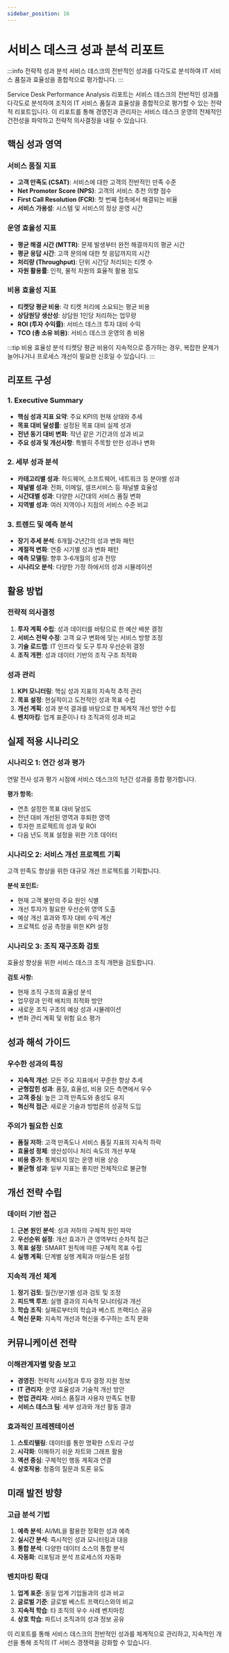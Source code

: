 ```yaml
---
sidebar_position: 16
---
```


# 서비스 데스크 성과 분석 리포트

:::info 전략적 성과 분석
서비스 데스크의 전반적인 성과를 다각도로 분석하여 IT 서비스 품질과 효율성을 종합적으로 평가합니다.
:::

Service Desk Performance Analysis 리포트는 서비스 데스크의 전반적인 성과를 다각도로 분석하여 조직의 IT 서비스 품질과 효율성을 종합적으로 평가할 수 있는 전략적 리포트입니다. 이 리포트를 통해 경영진과 관리자는 서비스 데스크 운영의 전체적인 건전성을 파악하고 전략적 의사결정을 내릴 수 있습니다.

## 핵심 성과 영역

### 서비스 품질 지표
- **고객 만족도 (CSAT)**: 서비스에 대한 고객의 전반적인 만족 수준
- **Net Promoter Score (NPS)**: 고객의 서비스 추천 의향 점수
- **First Call Resolution (FCR)**: 첫 번째 접촉에서 해결되는 비율
- **서비스 가용성**: 시스템 및 서비스의 정상 운영 시간

### 운영 효율성 지표
- **평균 해결 시간 (MTTR)**: 문제 발생부터 완전 해결까지의 평균 시간
- **평균 응답 시간**: 고객 문의에 대한 첫 응답까지의 시간
- **처리량 (Throughput)**: 단위 시간당 처리되는 티켓 수
- **자원 활용률**: 인적, 물적 자원의 효율적 활용 정도

### 비용 효율성 지표
- **티켓당 평균 비용**: 각 티켓 처리에 소요되는 평균 비용
- **상담원당 생산성**: 상담원 1인당 처리하는 업무량
- **ROI (투자 수익률)**: 서비스 데스크 투자 대비 수익
- **TCO (총 소유 비용)**: 서비스 데스크 운영의 총 비용

:::tip 비용 효율성 분석
티켓당 평균 비용이 지속적으로 증가하는 경우, 복잡한 문제가 늘어나거나 프로세스 개선이 필요한 신호일 수 있습니다.
:::

## 리포트 구성

### 1. Executive Summary
- **핵심 성과 지표 요약**: 주요 KPI의 현재 상태와 추세
- **목표 대비 달성률**: 설정된 목표 대비 실제 성과
- **전년 동기 대비 변화**: 작년 같은 기간과의 성과 비교
- **주요 성과 및 개선사항**: 특별히 주목할 만한 성과나 변화

### 2. 세부 성과 분석
- **카테고리별 성과**: 하드웨어, 소프트웨어, 네트워크 등 분야별 성과
- **채널별 성과**: 전화, 이메일, 셀프서비스 등 채널별 효율성
- **시간대별 성과**: 다양한 시간대의 서비스 품질 변화
- **지역별 성과**: 여러 지역이나 지점의 서비스 수준 비교

### 3. 트렌드 및 예측 분석
- **장기 추세 분석**: 6개월-2년간의 성과 변화 패턴
- **계절적 변화**: 연중 시기별 성과 변화 패턴
- **예측 모델링**: 향후 3-6개월의 성과 전망
- **시나리오 분석**: 다양한 가정 하에서의 성과 시뮬레이션

## 활용 방법

### 전략적 의사결정
1. **투자 계획 수립**: 성과 데이터를 바탕으로 한 예산 배분 결정
2. **서비스 전략 수정**: 고객 요구 변화에 맞는 서비스 방향 조정
3. **기술 로드맵**: IT 인프라 및 도구 투자 우선순위 결정
4. **조직 개편**: 성과 데이터 기반의 조직 구조 최적화

### 성과 관리
1. **KPI 모니터링**: 핵심 성과 지표의 지속적 추적 관리
2. **목표 설정**: 현실적이고 도전적인 성과 목표 수립
3. **개선 계획**: 성과 분석 결과를 바탕으로 한 체계적 개선 방안 수립
4. **벤치마킹**: 업계 표준이나 타 조직과의 성과 비교

## 실제 적용 시나리오

### 시나리오 1: 연간 성과 평가
연말 전사 성과 평가 시점에 서비스 데스크의 1년간 성과를 종합 평가합니다.

**평가 항목:**
- 연초 설정한 목표 대비 달성도
- 전년 대비 개선된 영역과 후퇴한 영역
- 투자한 프로젝트의 성과 및 ROI
- 다음 년도 목표 설정을 위한 기초 데이터

### 시나리오 2: 서비스 개선 프로젝트 기획
고객 만족도 향상을 위한 대규모 개선 프로젝트를 기획합니다.

**분석 포인트:**
- 현재 고객 불만의 주요 원인 식별
- 개선 투자가 필요한 우선순위 영역 도출
- 예상 개선 효과와 투자 대비 수익 계산
- 프로젝트 성공 측정을 위한 KPI 설정

### 시나리오 3: 조직 재구조화 검토
효율성 향상을 위한 서비스 데스크 조직 개편을 검토합니다.

**검토 사항:**
- 현재 조직 구조의 효율성 분석
- 업무량과 인력 배치의 최적화 방안
- 새로운 조직 구조의 예상 성과 시뮬레이션
- 변화 관리 계획 및 위험 요소 평가

## 성과 해석 가이드

### 우수한 성과의 특징
- **지속적 개선**: 모든 주요 지표에서 꾸준한 향상 추세
- **균형잡힌 성과**: 품질, 효율성, 비용 모든 측면에서 우수
- **고객 중심**: 높은 고객 만족도와 충성도 유지
- **혁신적 접근**: 새로운 기술과 방법론의 성공적 도입

### 주의가 필요한 신호
- **품질 저하**: 고객 만족도나 서비스 품질 지표의 지속적 하락
- **효율성 정체**: 생산성이나 처리 속도의 개선 부재
- **비용 증가**: 통제되지 않는 운영 비용 상승
- **불균형 성과**: 일부 지표는 좋지만 전체적으로 불균형

## 개선 전략 수립

### 데이터 기반 접근
1. **근본 원인 분석**: 성과 저하의 구체적 원인 파악
2. **우선순위 설정**: 개선 효과가 큰 영역부터 순차적 접근
3. **목표 설정**: SMART 원칙에 따른 구체적 목표 수립
4. **실행 계획**: 단계별 실행 계획과 마일스톤 설정

### 지속적 개선 체계
1. **정기 검토**: 월간/분기별 성과 검토 및 조정
2. **피드백 루프**: 실행 결과의 지속적 모니터링과 개선
3. **학습 조직**: 실패로부터의 학습과 베스트 프랙티스 공유
4. **혁신 문화**: 지속적 개선과 혁신을 추구하는 조직 문화

## 커뮤니케이션 전략

### 이해관계자별 맞춤 보고
- **경영진**: 전략적 시사점과 투자 결정 지원 정보
- **IT 관리자**: 운영 효율성과 기술적 개선 방안
- **현업 관리자**: 서비스 품질과 사용자 만족도 현황
- **서비스 데스크 팀**: 세부 성과와 개선 활동 결과

### 효과적인 프레젠테이션
1. **스토리텔링**: 데이터를 통한 명확한 스토리 구성
2. **시각화**: 이해하기 쉬운 차트와 그래프 활용
3. **액션 중심**: 구체적인 행동 계획과 연결
4. **상호작용**: 청중의 질문과 토론 유도

## 미래 발전 방향

### 고급 분석 기법
1. **예측 분석**: AI/ML을 활용한 정확한 성과 예측
2. **실시간 분석**: 즉시적인 성과 모니터링과 대응
3. **통합 분석**: 다양한 데이터 소스의 통합 분석
4. **자동화**: 리포팅과 분석 프로세스의 자동화

### 벤치마킹 확대
1. **업계 표준**: 동일 업계 기업들과의 성과 비교
2. **글로벌 기준**: 글로벌 베스트 프랙티스와의 비교
3. **지속적 학습**: 타 조직의 우수 사례 벤치마킹
4. **상호 학습**: 파트너 조직과의 성과 정보 공유

이 리포트를 통해 서비스 데스크의 전반적인 성과를 체계적으로 관리하고, 지속적인 개선을 통해 조직의 IT 서비스 경쟁력을 강화할 수 있습니다.